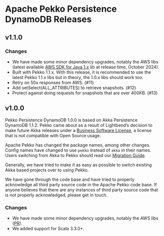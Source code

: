 # Apache Pekko Persistence DynamoDB Releases

## v1.1.0

### Changes

* We have made some minor dependency upgrades, notably the AWS libs (latest available [AWS SDK for Java 1.x](https://github.com/aws/aws-sdk-java) lib at release time, October 2024).
* Built with Pekko 1.1.x. With this release, it is recommended to use the latest Pekko 1.1.x libs but in theory, the 1.0.x libs should work too.
* Retry on 50x responses from AWS. (#11) 
* Add setSelect(ALL_ATTRIBUTES) to retrieve snapshots. (#12)
* Protect against doing requests for snapshots that are over 400KB. (#13)

## v1.0.0

Pekko Persistence DynamoDB 1.0.0 is based on Akka Persistence DynamoDB 1.1.2. Pekko came about as a result of Lightbend’s decision to make future Akka releases under a [Business Software License](https://www.lightbend.com/blog/why-we-are-changing-the-license-for-akka), a license that is not compatible with Open Source usage.

Apache Pekko has changed the package names, among other changes. Config names have changed to use `pekko` instead of `akka` in their names. Users switching from Akka to Pekko should read our [Migration Guide](https://pekko.apache.org/docs/pekko/1.0/project/migration-guides.html).

Generally, we have tried to make it as easy as possible to switch existing Akka based projects over to using Pekko.

We have gone through the code base and have tried to properly acknowledge all third party source code in the Apache Pekko code base. If anyone believes that there are any instances of third party source code that is not properly acknowledged, please get in touch.

### Changes

* We have made some minor dependency upgrades, notably the AWS libs ([PR](https://github.com/apache/pekko-persistence-dynamodb/pull/84)).
* We added support for Scala 3.3.0+.
